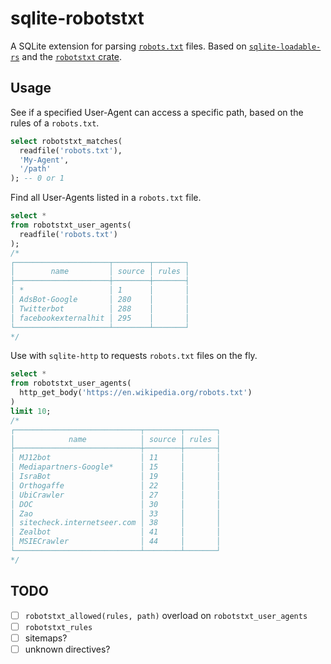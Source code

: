 # sqlite-robotstxt

A SQLite extension for parsing [`robots.txt`](https://en.wikipedia.org/wiki/Robots.txt) files. Based on [`sqlite-loadable-rs`](https://github.com/asg017/sqlite-loadable-rs) and the [`robotstxt` crate](https://docs.rs/robotstxt/latest/robotstxt/).

## Usage

See if a specified User-Agent can access a specific path, based on the rules of a `robots.txt`.

```sql
select robotstxt_matches(
  readfile('robots.txt'),
  'My-Agent',
  '/path'
); -- 0 or 1
```

Find all User-Agents listed in a `robots.txt` file.

```sql
select *
from robotstxt_user_agents(
  readfile('robots.txt')
);
/*
┌─────────────────────┬────────┬───────┐
│        name         │ source │ rules │
├─────────────────────┼────────┼───────┤
│ *                   │ 1      │       │
│ AdsBot-Google       │ 280    │       │
│ Twitterbot          │ 288    │       │
│ facebookexternalhit │ 295    │       │
└─────────────────────┴────────┴───────┘
*/
```

Use with `sqlite-http` to requests `robots.txt` files on the fly.

```sql
select *
from robotstxt_user_agents(
  http_get_body('https://en.wikipedia.org/robots.txt')
)
limit 10;
/*
┌────────────────────────────┬────────┬───────┐
│            name            │ source │ rules │
├────────────────────────────┼────────┼───────┤
│ MJ12bot                    │ 11     │       │
│ Mediapartners-Google*      │ 15     │       │
│ IsraBot                    │ 19     │       │
│ Orthogaffe                 │ 22     │       │
│ UbiCrawler                 │ 27     │       │
│ DOC                        │ 30     │       │
│ Zao                        │ 33     │       │
│ sitecheck.internetseer.com │ 38     │       │
│ Zealbot                    │ 41     │       │
│ MSIECrawler                │ 44     │       │
└────────────────────────────┴────────┴───────┘
*/
```

## TODO

- [ ] `robotstxt_allowed(rules, path)` overload on `robotstxt_user_agents`
- [ ] `robotstxt_rules`
- [ ] sitemaps?
- [ ] unknown directives?
